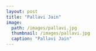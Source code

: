 ```yaml
---
layout: post
title: "Pallavi Jain"
image:
  path: /images/pallavi.jpg
  thumbnail: /images/pallavi.jpg
  caption: "Pallavi Jain"
---
```

